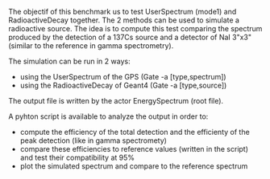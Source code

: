 
The objectif of this benchmark us to test UserSpectrum (mode1) and RadioactiveDecay together. The 2 methods can be used to simulate a radioactive source.
The idea is to compute this test comparing the spectrum produced by the detection of a 137Cs source and a detector of NaI 3"x3" (similar to the reference in gamma spectrometry).

The simulation can be run in 2 ways:
- using the UserSpectrum of the GPS (Gate -a [type,spectrum])
- using the RadioactiveDecay of Geant4 (Gate -a [type,source])

The output file is written by the actor EnergySpectrum (root file).

A pyhton script is available to analyze the output in order to:
- compute the efficiency of the total detection and the efficienty of the peak detection (like in gamma spectromety)
- compare these efficiencies to reference values (written in the script) and test their compatibility at 95%
- plot the simulated spectrum and compare to the reference spectrum


